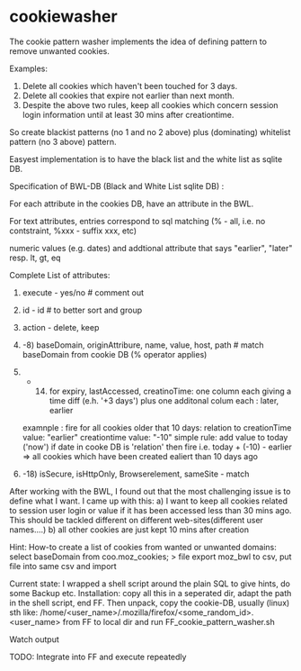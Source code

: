 # cookiewasher
The cookie pattern washer implements the idea of defining pattern to remove unwanted cookies.

Examples:
1. Delete all cookies which haven't been touched for 3 days.
2. Delete all cookies that expire not earlier than next month.
3. Despite the above two rules, keep all cookies which concern session login information until at least 30 mins after creationtime.

So create blackist patterns (no 1 and no 2 above) plus (dominating) whitelist pattern (no 3 above) pattern.

Easyest implementation is to have the black list and the white list as sqlite DB.

Specification of BWL-DB (Black and White List sqlite DB) :

For each attribute in the cookies DB, have an attribute in the BWL. 

For text attributes, entries correspond to sql matching (% - all, i.e. no contstraint, %xxx - suffix xxx, etc)

numeric values (e.g. dates) and addtional attribute that says "earlier", "later" resp. lt, gt, eq 

Complete List of attributes:
1) execute - yes/no     # comment out
2) id - id              # to better sort and group
3) action - delete, keep
4) -8) baseDomain, originAttribure, name, value, host, path # match baseDomain from cookie DB (% operator applies)
9) - 14) for expiry, lastAccessed, creatinoTime: 
    one column each giving a time diff (e.h. '+3 days') plus one additonal colum each : later, earlier
    
    examnple : fire for all cookies older that 10 days:
                        relation to creationTime value: "earlier" creationtime value: "-10"
                simple rule:
                    add value to today ('now') if date in cooke DB is 'relation' then fire
                    i.e. today + (-10) - earlier => all cookies which have been created ealiert than 10 days ago
15) -18) isSecure, isHttpOnly, Browserelement, sameSite - match


After working with the BWL, I found out that the most challenging issue is to define what I want.
I came up with this:
a) I want to keep all cookies related to session user login or value if it has been accessed less than 30 mins ago. This should be tackled different on different web-sites(different user names....)
b) all other cookies are just kept 10 mins after creation


Hint:
How-to create a list of cookies from wanted or unwanted domains:
select baseDomain from coo.moz_cookies; > file
export moz_bwl to csv, put file into same csv and import

Current state:
I wrapped a shell script around the plain SQL to give hints, do some Backup etc.
Installation: copy all this in a seperated dir, adapt the path in the shell script, end FF.
Then unpack, copy the cookie-DB, usually (linux) sth like: /home/<user_name>/.mozilla/firefox/<some_random_id>.<user_name>
from FF to local dir and run FF_cookie_pattern_washer.sh

Watch output

TODO: Integrate into FF and execute repeatedly
